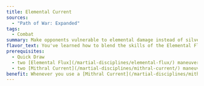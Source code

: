 ```yaml
---
title: Elemental Current
sources:
  - "Path of War: Expanded"
tags:
  - Combat
summary: Make opponents vulnerable to elemental damage instead of silver
flavor_text: You've learned how to blend the skills of the Elemental Flux discipline with that of Mithral Current.
prerequisites:
  - Quick Draw
  - two [Elemental Flux](/martial-disciplines/elemental-flux/) maneuvers known
  - two [Mithral Current](/martial-disciplines/mithral-current/) maneuvers known
benefit: Whenever you use a [Mithral Current](/martial-disciplines/mithral-current/) strike or stance to make a creature vulnerable to silver, you can instead make that creature vulnerable to your active element's associated energy type. Creatures with vulnerability to an energy type half again as much (+50%) damage as normal from that energy type, as normal. If your target is normally immune to that energy type, they instead take half damage from that energy type instead of none for as long as they are vulnerable.
---
```

